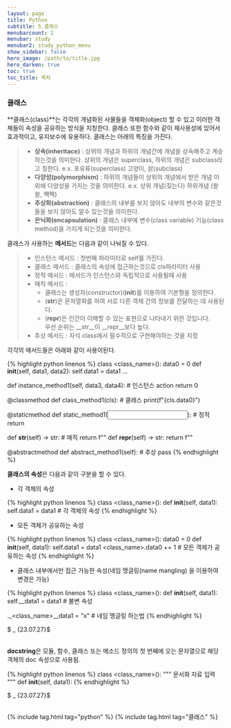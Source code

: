 ```yaml
---
layout: page
title: Python
subtitle: 5.클래스
menubarcount: 2
menubar: study
menubar2: study_python_menu
show_sidebar: false
hero_image: /path/to/title.jpg
hero_darken: true
toc: true
toc_title: 목차
---
```


### **클래스**

**클래스(class)**는 각각의 개념화된 사물들을 객체화(object) 할 수 있고 이러한 객체들이 속성을 공유하는 방식을 지칭한다. 클래스 또한 함수와 같이 재사용성에 있어서 효과적이고, 유지보수에 유용하다. 클래스는 아래의 특징을 가진다.

> * **상속(inheritace)** : 상위의 개념과 하위의 개념간에 개념을 상속해주고 계승하는것을 의미한다. 상위의 개념은 superclass, 하위의 개념은 subclass라고 칭한다. e.x. 포유류(superclass) 고양이, 삵(subclass)
> * **다양성(polymorphism)** : 하위의 개념들이 상위의 개념에서 받은 개념 이외에 다양성을 가지는 것을 의미한다. e.x. 상위 개념(짖는다) 하위개념 (왈왈, 짹짹)
> * **추상화(abstraction)** : 클래스의 내부를 보지 않아도 내부의 변수와 같은것들을 보지 않아도 알수 있는것을 의미한다.
> * **은닉화(encapsulation)** : 클래스 내부에 변수(class variable) 기능(class method)을 가지게 되는것을 의미한다.

클래스가 사용하는 **메서드**는 다음과 같이 나눠질 수 있다.

> * 인스턴스 메서드 : 첫번째 파라미터로 self를 가진다.
> * 클래스 메서드 : 클래스의 속성에 접근하는것으로 cls파라미터 사용
> * 정적 메서드 : 메서드가 인스턴스와 독립적으로 사용될때 사용
> * 매직 메서드 :
>    * 클래스는 생성자(constructor)(__init__)를 이용하여 기본형을 정의한다.
>    * (__str__)은 문자열화를 하여 서로 다른 객체 간의 정보를 전달하는 데 사용된다.
>    * (__repr__)은 인간이 이해할 수 있는 표현으로 나타내기 위한 것입니다.  
우선 순위는 __str__이 __repr__보다 높다.
> * 추상 메서드 : 자식 class에서 필수적으로 구현해야하는 것을 지정

각각의 매서드들은 아래와 같이 사용이된다.

{% highlight python linenos %}
class <class_name>(<superclass>):
  data0 = 0
  def __init__(self, data1, data2):
    self.data1 = data1
    ...

  def instance_method1(self, data3, data4): # 인스턴스
    action
    return 0

  @classmethod
  def class_method1(cls): # 클래스
    print(f"{cls.data0}")

  @staticmethod
  def static_method1(<input>): # 정적
    return <output>

  def __str__(self) -> str: # 매직
    return f""
  def __repr__(self) -> str:
    return f""

  @abstractmethod
  def abstract_method1(self):  # 추상
    pass
{% endhighlight %}

**클래스의 속성**은 다음과 같이 구분을 할 수 있다.

- 각 객체의 속성

{% highlight python linenos %}
class <class_name>():
  def __init__(self, data1):
    self.data1 = data1 # 각 객체의 속성
{% endhighlight %}

- 모든 객체가 공유하는 속성

{% highlight python linenos %}
class <class_name>():
  data0 = 0
  def __init__(self, data1):
    self.data1 = data1
    <class_name>.data0 += 1 # 모든 객체가 공유하는 속성
{% endhighlight %}

- 클래스 내부에서만 접근 가능한 속성(네임 맹글링(name mangling) 을 이용하여 변경은 가능)

{% highlight python linenos %}
class <class_name>():
  def __init__(self, data1):
    self.__data1 = data1 # 불변 속성

._<class_name>__data1 = "x" # 네임 맹글링 하는법
{% endhighlight %}

$ _ {23.07.27}$<br/><br/>

**docstring**은 모듈, 함수, 클래스 또는 메소드 정의의 첫 번째에 오는 문자열으로 해당 객체의 doc 속성으로 사용됨.

{% highlight python linenos %}
class <class_name>():
	"""
	문서화 자료 입력
	"""
	def __init__(self, data1):
{% endhighlight %}

$ _ {23.07.27}$<br/><br/>

{% include tag.html tag="python" %}  {% include tag.html tag="클래스" %}